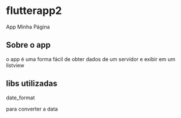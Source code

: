 # flutterapp2

App Minha Página

## Sobre o app

o app é uma forma fácil de obter dados de um servidor 
e exibir em um listview 

## libs utilizadas

date_format 

para converter a data 

